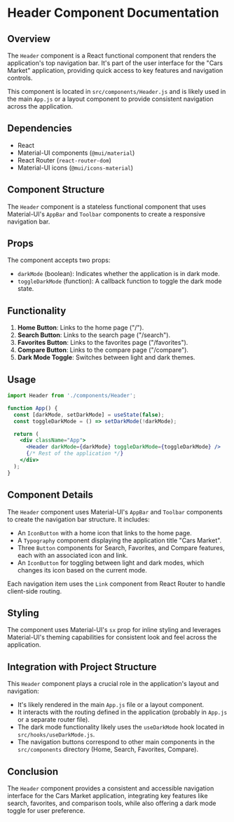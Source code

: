 # Header Component Documentation

## Overview

The `Header` component is a React functional component that renders the application's top navigation bar. It's part of the user interface for the "Cars Market" application, providing quick access to key features and navigation controls.

This component is located in `src/components/Header.js` and is likely used in the main `App.js` or a layout component to provide consistent navigation across the application.

## Dependencies

- React
- Material-UI components (`@mui/material`)
- React Router (`react-router-dom`)
- Material-UI icons (`@mui/icons-material`)

## Component Structure

The `Header` component is a stateless functional component that uses Material-UI's `AppBar` and `Toolbar` components to create a responsive navigation bar.

## Props

The component accepts two props:

- `darkMode` (boolean): Indicates whether the application is in dark mode.
- `toggleDarkMode` (function): A callback function to toggle the dark mode state.

## Functionality

1. **Home Button**: Links to the home page ("/").
2. **Search Button**: Links to the search page ("/search").
3. **Favorites Button**: Links to the favorites page ("/favorites").
4. **Compare Button**: Links to the compare page ("/compare").
5. **Dark Mode Toggle**: Switches between light and dark themes.

## Usage

```jsx
import Header from './components/Header';

function App() {
  const [darkMode, setDarkMode] = useState(false);
  const toggleDarkMode = () => setDarkMode(!darkMode);

  return (
    <div className="App">
      <Header darkMode={darkMode} toggleDarkMode={toggleDarkMode} />
      {/* Rest of the application */}
    </div>
  );
}
```

## Component Details

The `Header` component uses Material-UI's `AppBar` and `Toolbar` components to create the navigation bar structure. It includes:

- An `IconButton` with a home icon that links to the home page.
- A `Typography` component displaying the application title "Cars Market".
- Three `Button` components for Search, Favorites, and Compare features, each with an associated icon and link.
- An `IconButton` for toggling between light and dark modes, which changes its icon based on the current mode.

Each navigation item uses the `Link` component from React Router to handle client-side routing.

## Styling

The component uses Material-UI's `sx` prop for inline styling and leverages Material-UI's theming capabilities for consistent look and feel across the application.

## Integration with Project Structure

This `Header` component plays a crucial role in the application's layout and navigation:

- It's likely rendered in the main `App.js` file or a layout component.
- It interacts with the routing defined in the application (probably in `App.js` or a separate router file).
- The dark mode functionality likely uses the `useDarkMode` hook located in `src/hooks/useDarkMode.js`.
- The navigation buttons correspond to other main components in the `src/components` directory (Home, Search, Favorites, Compare).

## Conclusion

The `Header` component provides a consistent and accessible navigation interface for the Cars Market application, integrating key features like search, favorites, and comparison tools, while also offering a dark mode toggle for user preference.
